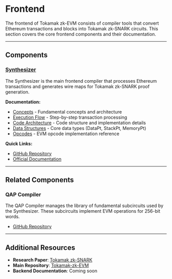 # Frontend

The frontend of Tokamak zk-EVM consists of compiler tools that convert Ethereum transactions and blocks into Tokamak zk-SNARK circuits. This section covers the core frontend components and their documentation.

---

## Components

### [Synthesizer](synthesizer.md)

The Synthesizer is the main frontend compiler that processes Ethereum transactions and generates wire maps for Tokamak zk-SNARK proof generation.

**Documentation:**

- [Concepts](synthesizer/synthesizer-concepts.md) - Fundamental concepts and architecture
- [Execution Flow](synthesizer/synthesizer-execution-flow.md) - Step-by-step transaction processing
- [Code Architecture](synthesizer/synthesizer-architecture.md) - Code structure and implementation details
- [Data Structures](synthesizer/synthesizer-data-structure.md) - Core data types (DataPt, StackPt, MemoryPt)
- [Opcodes](synthesizer/synthesizer-opcodes.md) - EVM opcode implementation reference

**Quick Links:**

- [GitHub Repository](https://github.com/tokamak-network/Tokamak-zk-EVM/tree/main/packages/frontend/synthesizer)
- [Official Documentation](https://tokamak.notion.site/Synthesizer-documentation-164d96a400a3808db0f0f636e20fca24)

---

## Related Components

### QAP Compiler

The QAP Compiler manages the library of fundamental subcircuits used by the Synthesizer. These subcircuits implement EVM operations for 256-bit words.

- [GitHub Repository](https://github.com/tokamak-network/Tokamak-zk-EVM/tree/main/packages/frontend/qap-compiler)

---

## Additional Resources

- **Research Paper**: [Tokamak zk-SNARK](https://eprint.iacr.org/2024/507)
- **Main Repository**: [Tokamak-zk-EVM](https://github.com/tokamak-network/Tokamak-zk-EVM)
- **Backend Documentation**: Coming soon
